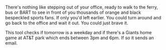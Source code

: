There's nothing like stepping out of your office, ready to walk to the ferry, bus or BART to see in front of you thousands of orange and black bespeckled sports fans. If only you'd left earlier. You could turn around and go back to the office and wait it out. You could just brave it.

This tool checks if tomorrow is a weekday and if there's a Giants home game at AT&T park which ends between 3pm and 6pm. If so it sends an email.